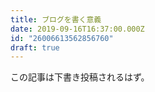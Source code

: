 ```yaml
---
title: ブログを書く意義
date: 2019-09-16T16:37:00.000Z
id: "26006613562856760"
draft: true
---
```


この記事は下書き投稿されるはず。
